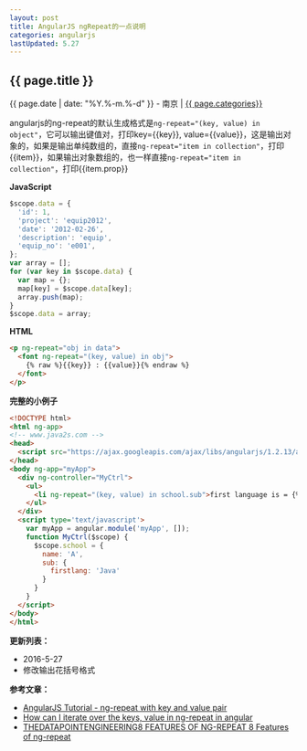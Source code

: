 ```yaml
---
layout: post
title: AngularJS ngRepeat的一点说明
categories: angularjs
lastUpdated: 5.27
---
```


## {{ page.title }}

{{ page.date | date: "%Y.%-m.%-d" }} - 南京 | <a href="/archive#{{ page.categories }}">{{ page.categories}}</a>

angularjs的ng-repeat的默认生成格式是`ng-repeat="(key, value) in object"`，它可以输出键值对，打印key=&#123;{key}}, value=&#123;{value}}，这是输出对象的，如果是输出单纯数组的，直接`ng-repeat="item in collection"`，打印&#123;{item}}，如果输出对象数组的，也一样直接`ng-repeat="item in collection"`，打印&#123;{item.prop}}

**JavaScript**

```javascript
$scope.data = {
  'id': 1,
  'project': 'equip2012',
  'date': '2012-02-26',
  'description': 'equip',
  'equip_no': 'e001',
};
var array = [];
for (var key in $scope.data) {
  var map = {};
  map[key] = $scope.data[key];
  array.push(map);
}
$scope.data = array;
```

**HTML**

```html
<p ng-repeat="obj in data">
  <font ng-repeat="(key, value) in obj">
    {% raw %}{{key}} : {{value}}{% endraw %}
  </font>
</p>
```

**完整的小例子**

```html
<!DOCTYPE html>
<html ng-app>
<!-- www.java2s.com -->
<head>
  <script src="https://ajax.googleapis.com/ajax/libs/angularjs/1.2.13/angular.js"></script>
</head>
<body ng-app="myApp">
  <div ng-controller="MyCtrl">
    <ul>
      <li ng-repeat="(key, value) in school.sub">first language is = {% raw %}{{value}}{% endraw %}</li>
    </ul>
  </div>
  <script type='text/javascript'>
    var myApp = angular.module('myApp', []);
    function MyCtrl($scope) {
      $scope.school = {
        name: 'A',
        sub: {
          firstlang: 'Java'
        }
      }
    }
  </script>
</body>
</html>
```

**更新列表：**

* 2016-5-27
* 修改输出花括号格式



**参考文章：**

* [AngularJS Tutorial - ng-repeat with key and value pair][1]
* [How can I iterate over the keys, value in ng-repeat in angular][2]
* [THEDATAPOINTENGINEERING8 FEATURES OF NG-REPEAT
8 Features of ng-repeat][3]


[1]: http://www.java2s.com/Tutorials/Javascript/AngularJS_Example/Directives/2920__ng_repeat_with_key_and_value_pair.htm
[2]: http://stackoverflow.com/questions/15127834/how-can-i-iterate-over-the-keys-value-in-ng-repeat-in-angular
[3]: https://blog.rjmetrics.com/2015/09/02/8-features-of-ng-repeat/
